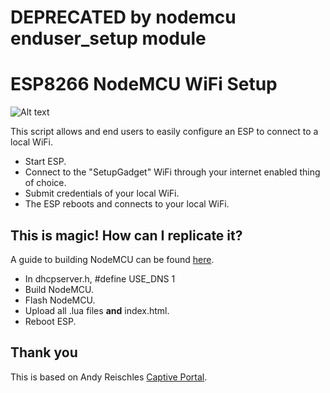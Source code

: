 # DEPRECATED by nodemcu enduser_setup module

# ESP8266 NodeMCU WiFi Setup 
![Alt text](/../images/screenshot.png?raw=true "Screenshot")

This script allows and end users to easily configure an ESP to connect to a local WiFi.
 * Start ESP.
 * Connect to the "SetupGadget" WiFi through your internet enabled thing of choice.
 * Submit credentials of your local WiFi.
 * The ESP reboots and connects to your local WiFi.

## This is magic! How can I replicate it?
A guide to building NodeMCU can be found [here](http://memset.io/building-nodemcu-for-the-esp8266.html).

 * In dhcpserver.h, #define USE_DNS 1
 * Build NodeMCU.
 * Flash NodeMCU.
 * Upload all .lua files **and** index.html.
 * Reboot ESP.
 
## Thank you
This is based on Andy Reischles [Captive Portal](https://github.com/reischle/CaptiveIntraweb/tree/dev).

